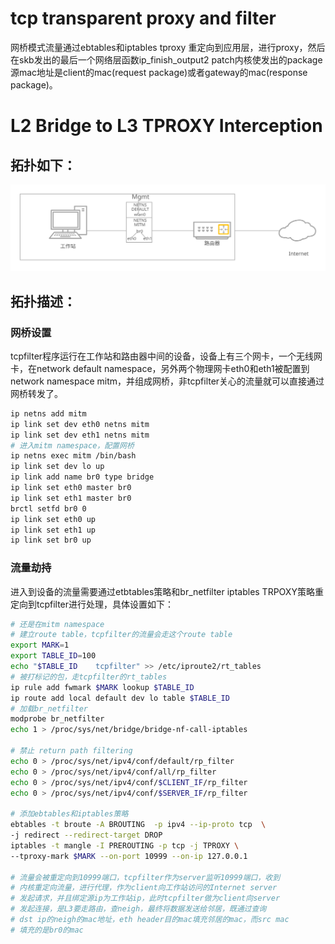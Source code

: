 # tcp transparent proxy and filter
网桥模式流量通过ebtables和iptables tproxy 重定向到应用层，进行proxy，然后在skb发出的最后一个网络层函数ip_finish_output2 patch内核使发出的package源mac地址是client的mac(request package)或者gateway的mac(response package)。
# L2 Bridge to L3 TPROXY Interception
## 拓扑如下：
![image](https://raw.githubusercontent.com/imatespl/tcp-transparent-proxy/master/transparent-proxy.svg)
## 拓扑描述：
### 网桥设置
tcpfilter程序运行在工作站和路由器中间的设备，设备上有三个网卡，一个无线网卡，在network default namespace，另外两个物理网卡eth0和eth1被配置到network namespace mitm，并组成网桥，非tcpfilter关心的流量就可以直接通过网桥转发了。<br>
```bash
ip netns add mitm
ip link set dev eth0 netns mitm
ip link set dev eth1 netns mitm
# 进入mitm namespace，配置网桥
ip netns exec mitm /bin/bash
ip link set dev lo up
ip link add name br0 type bridge
ip link set eth0 master br0
ip link set eth1 master br0
brctl setfd br0 0
ip link set eth0 up
ip link set eth1 up
ip link set br0 up
```
### 流量劫持
进入到设备的流量需要通过etbtables策略和br_netfilter iptables TRPOXY策略重定向到tcpfilter进行处理，具体设置如下：
```bash
# 还是在mitm namespace
# 建立route table，tcpfilter的流量会走这个route table
export MARK=1
export TABLE_ID=100
echo "$TABLE_ID    tcpfilter" >> /etc/iproute2/rt_tables
# 被打标记的包，走tcpfilter的rt_tables
ip rule add fwmark $MARK lookup $TABLE_ID
ip route add local default dev lo table $TABLE_ID
# 加载br_netfilter
modprobe br_netfilter
echo 1 > /proc/sys/net/bridge/bridge-nf-call-iptables

# 禁止 return path filtering
echo 0 > /proc/sys/net/ipv4/conf/default/rp_filter
echo 0 > /proc/sys/net/ipv4/conf/all/rp_filter
echo 0 > /proc/sys/net/ipv4/conf/$CLIENT_IF/rp_filter
echo 0 > /proc/sys/net/ipv4/conf/$SERVER_IF/rp_filter

# 添加ebtables和iptables策略
ebtables -t broute -A BROUTING  -p ipv4 --ip-proto tcp  \
-j redirect --redirect-target DROP
iptables -t mangle -I PREROUTING -p tcp -j TPROXY \
--tproxy-mark $MARK --on-port 10999 --on-ip 127.0.0.1

# 流量会被重定向到10999端口，tcpfilter作为server监听10999端口，收到
# 内核重定向流量，进行代理，作为client向工作站访问的Internet server
# 发起请求，并且绑定源ip为工作站ip，此时tcpfilter做为client向server
# 发起连接，是L3要走路由，查neigh，最终将数据发送给邻居，既通过查询
# dst ip的neigh的mac地址，eth header目的mac填充邻居的mac，而src mac
# 填充的是br0的mac
```


